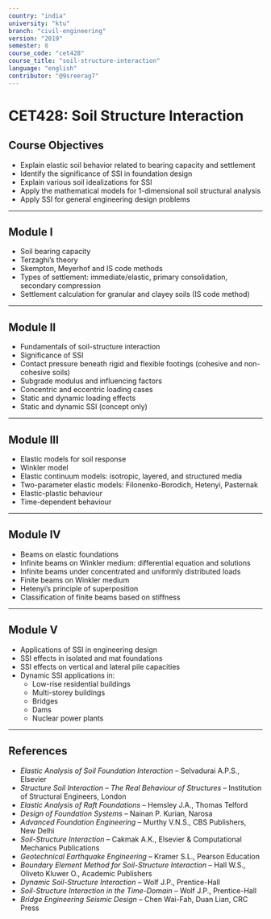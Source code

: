 ```yaml
---
country: "india"
university: "ktu"
branch: "civil-engineering"
version: "2019"
semester: 8
course_code: "cet428"
course_title: "soil-structure-interaction"
language: "english"
contributor: "@9sreerag7"
---
```


# CET428: Soil Structure Interaction

## Course Objectives

- Explain elastic soil behavior related to bearing capacity and settlement  
- Identify the significance of SSI in foundation design  
- Explain various soil idealizations for SSI  
- Apply the mathematical models for 1-dimensional soil structural analysis  
- Apply SSI for general engineering design problems  

---

## Module I

- Soil bearing capacity  
- Terzaghi’s theory  
- Skempton, Meyerhof and IS code methods  
- Types of settlement: immediate/elastic, primary consolidation, secondary compression  
- Settlement calculation for granular and clayey soils (IS code method)  

---

## Module II

- Fundamentals of soil-structure interaction  
- Significance of SSI  
- Contact pressure beneath rigid and flexible footings (cohesive and non-cohesive soils)  
- Subgrade modulus and influencing factors  
- Concentric and eccentric loading cases  
- Static and dynamic loading effects  
- Static and dynamic SSI (concept only)  

---

## Module III

- Elastic models for soil response  
- Winkler model  
- Elastic continuum models: isotropic, layered, and structured media  
- Two-parameter elastic models: Filonenko-Borodich, Hetenyi, Pasternak  
- Elastic-plastic behaviour  
- Time-dependent behaviour  

---

## Module IV

- Beams on elastic foundations  
- Infinite beams on Winkler medium: differential equation and solutions  
- Infinite beams under concentrated and uniformly distributed loads  
- Finite beams on Winkler medium  
- Hetenyi’s principle of superposition  
- Classification of finite beams based on stiffness  

---

## Module V

- Applications of SSI in engineering design  
- SSI effects in isolated and mat foundations  
- SSI effects on vertical and lateral pile capacities  
- Dynamic SSI applications in:  
  - Low-rise residential buildings  
  - Multi-storey buildings  
  - Bridges  
  - Dams  
  - Nuclear power plants  

---

## References

- *Elastic Analysis of Soil Foundation Interaction* – Selvadurai A.P.S., Elsevier  
- *Structure Soil Interaction – The Real Behaviour of Structures* – Institution of Structural Engineers, London  
- *Elastic Analysis of Raft Foundations* – Hemsley J.A., Thomas Telford  
- *Design of Foundation Systems* – Nainan P. Kurian, Narosa  
- *Advanced Foundation Engineering* – Murthy V.N.S., CBS Publishers, New Delhi  
- *Soil-Structure Interaction* – Cakmak A.K., Elsevier & Computational Mechanics Publications  
- *Geotechnical Earthquake Engineering* – Kramer S.L., Pearson Education  
- *Boundary Element Method for Soil-Structure Interaction* – Hall W.S., Oliveto Kluwer O., Academic Publishers  
- *Dynamic Soil-Structure Interaction* – Wolf J.P., Prentice-Hall  
- *Soil-Structure Interaction in the Time-Domain* – Wolf J.P., Prentice-Hall  
- *Bridge Engineering Seismic Design* – Chen Wai-Fah, Duan Lian, CRC Press  

